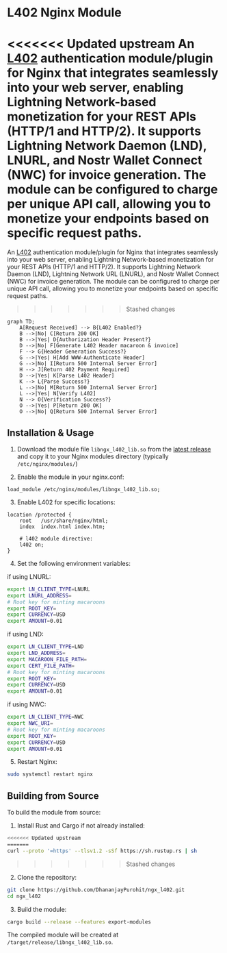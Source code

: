 # L402 Nginx Module

<<<<<<< Updated upstream
An [L402](https://docs.lightning.engineering/the-lightning-network/l402) authentication module/plugin for Nginx that integrates seamlessly into your web server, enabling Lightning Network-based monetization for your REST APIs (HTTP/1 and HTTP/2). It supports Lightning Network Daemon (LND), LNURL, and Nostr Wallet Connect (NWC) for invoice generation. The module can be configured to charge per unique API call, allowing you to monetize your endpoints based on specific request paths.
=======
An [L402](https://docs.lightning.engineering/the-lightning-network/l402) authentication module/plugin for Nginx that integrates seamlessly into your web server, enabling Lightning Network-based monetization for your REST APIs (HTTP/1 and HTTP/2). It supports Lightning Network Daemon (LND), Lightning Network URL (LNURL), and Nostr Wallet Connect (NWC) for invoice generation. The module can be configured to charge per unique API call, allowing you to monetize your endpoints based on specific request paths.
>>>>>>> Stashed changes

```mermaid
graph TD;
    A[Request Received] --> B{L402 Enabled?}
    B -->|No| C[Return 200 OK]
    B -->|Yes| D{Authorization Header Present?}
    D -->|No| F[Generate L402 Header macaroon & invoice]
    F --> G{Header Generation Success?}
    G -->|Yes| H[Add WWW-Authenticate Header]
    G -->|No| I[Return 500 Internal Server Error]
    H --> J[Return 402 Payment Required]
    D -->|Yes| K[Parse L402 Header]
    K --> L{Parse Success?}
    L -->|No| M[Return 500 Internal Server Error]
    L -->|Yes| N[Verify L402]
    N --> O{Verification Success?}
    O -->|Yes| P[Return 200 OK]
    O -->|No| Q[Return 500 Internal Server Error]
```

## Installation & Usage

1. Download the module file `libngx_l402_lib.so` from the [latest release](https://github.com/DhananjayPurohit/ngx_l402/releases/latest) and copy it to your Nginx modules directory (typically `/etc/nginx/modules/`)

2. Enable the module in your nginx.conf:

```nginx
load_module /etc/nginx/modules/libngx_l402_lib.so;
``` 

3. Enable L402 for specific locations:

```nginx
location /protected {
    root   /usr/share/nginx/html;
    index  index.html index.htm;
    
    # l402 module directive:   
    l402 on;
}
```

4. Set the following environment variables:

if using LNURL:
```bash
export LN_CLIENT_TYPE=LNURL
export LNURL_ADDRESS=
# Root key for minting macaroons
export ROOT_KEY=
export CURRENCY=USD
export AMOUNT=0.01
```

if using LND:
```bash
export LN_CLIENT_TYPE=LND
export LND_ADDRESS=
export MACAROON_FILE_PATH=
export CERT_FILE_PATH=
# Root key for minting macaroons
export ROOT_KEY=
export CURRENCY=USD
export AMOUNT=0.01
```

if using NWC:
```bash
export LN_CLIENT_TYPE=NWC
export NWC_URI=
# Root key for minting macaroons
export ROOT_KEY=
export CURRENCY=USD
export AMOUNT=0.01
```

5. Restart Nginx:
```bash
sudo systemctl restart nginx
```

## Building from Source

To build the module from source:

1. Install Rust and Cargo if not already installed:

```bash
<<<<<<< Updated upstream
=======
curl --proto '=https' --tlsv1.2 -sSf https://sh.rustup.rs | sh
```
>>>>>>> Stashed changes

2. Clone the repository:

```bash
git clone https://github.com/DhananjayPurohit/ngx_l402.git
cd ngx_l402
```

3. Build the module:

```bash
cargo build --release --features export-modules
```

The compiled module will be created at `/target/release/libngx_l402_lib.so`.

